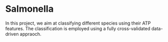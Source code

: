 # Salmonella
In this project, we aim at classifying different species using their ATP features. The classification is employed using a fully cross-validated data-driven appraoch.
